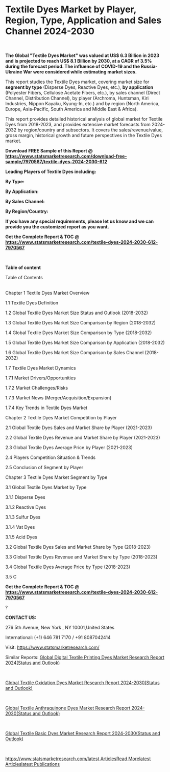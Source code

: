 <h1>Textile Dyes Market by Player, Region, Type, Application and Sales Channel 2024-2030</h1><br/><p><strong>The Global "Textile Dyes Market" was valued at US$ 6.3 Billion in 2023 and is projected to reach US$ 8.1 Billion by 2030, at a <strong>CAGR</strong> of 3.5% during the forecast period. The influence of COVID-19 and the Russia-Ukraine War were considered while estimating market sizes.</strong></p>
 
 
 
 <p>This report studies the Textile Dyes market, covering market size for <strong>segment by type</strong> (Disperse Dyes, Reactive Dyes, etc.), <strong>by application</strong> (Polyester Fibers, Cellulose Acetate Fibers, etc.), by sales channel (Direct Channel, Distribution Channel), by player (Archroma, Huntsman, Kiri Industries, Nippon Kayaku, Kyung-In, etc.) and by region (North America, Europe, Asia-Pacific, South America and Middle East & Africa).</p>
 
 
 
 <p>This report provides detailed historical analysis of global market for Textile Dyes from 2018-2023, and provides extensive market forecasts from 2024-2032 by region/country and subsectors. It covers the sales/revenue/value, gross margin, historical growth and future perspectives in the Textile Dyes market.</p>
 
 
 
 <p><strong>Download FREE Sample of this Report @ <a href="https://www.statsmarketresearch.com/download-free-sample/7970567/textile-dyes-2024-2030-612">https://www.statsmarketresearch.com/download-free-sample/7970567/textile-dyes-2024-2030-612</a></strong></p>
 
 
 
 <p><strong>Leading Players of Textile Dyes including:</strong></p>
 
 
 
 <p><strong>By Type:</strong></p>
 
 
 
 <p><strong><strong>By Application</strong>:</strong></p>
 
 
 
 <p><strong>By Sales Channel:</strong></p>
 
 
 
 <p><strong>By Region/Country:</strong></p>
 
 
 
 <p><strong>If you have any special requirements, please let us know and we can provide you the customized report as you want.</strong></p>
 
 
 
 <div><b>Get the Complete Report & TOC @ <a href="https://www.statsmarketresearch.com/textile-dyes-2024-2030-612-7970567">https://www.statsmarketresearch.com/textile-dyes-2024-2030-612-7970567</a></b></div>
 
 
 
 <p><br />
 
 <b>Table of content</b></p>
 
 
 
 <p>Table of Contents<br />
 
 <br />
 
 Chapter 1 Textile Dyes Market Overview<br />
 
 1.1 Textile Dyes Definition<br />
 
 1.2 Global Textile Dyes Market Size Status and Outlook (2018-2032)<br />
 
 1.3 Global Textile Dyes Market Size Comparison by Region (2018-2032)<br />
 
 1.4 Global Textile Dyes Market Size Comparison by Type (2018-2032)<br />
 
 1.5 Global Textile Dyes Market Size Comparison by Application (2018-2032)<br />
 
 1.6 Global Textile Dyes Market Size Comparison by Sales Channel (2018-2032)<br />
 
 1.7 Textile Dyes Market Dynamics<br />
 
 1.7.1 Market Drivers/Opportunities<br />
 
 1.7.2 Market Challenges/Risks<br />
 
 1.7.3 Market News (Merger/Acquisition/Expansion)<br />
 
 1.7.4 Key Trends in Textile Dyes Market<br />
 
 Chapter 2 Textile Dyes Market Competition by Player<br />
 
 2.1 Global Textile Dyes Sales and Market Share by Player (2021-2023)<br />
 
 2.2 Global Textile Dyes Revenue and Market Share by Player (2021-2023)<br />
 
 2.3 Global Textile Dyes Average Price by Player (2021-2023)<br />
 
 2.4 Players Competition Situation & Trends<br />
 
 2.5 Conclusion of Segment by Player<br />
 
 Chapter 3 Textile Dyes Market Segment by Type<br />
 
 3.1 Global Textile Dyes Market by Type<br />
 
 3.1.1 Disperse Dyes<br />
 
 3.1.2 Reactive Dyes<br />
 
 3.1.3 Sulfur Dyes<br />
 
 3.1.4 Vat Dyes<br />
 
 3.1.5 Acid Dyes<br />
 
 3.2 Global Textile Dyes Sales and Market Share by Type (2018-2023)<br />
 
 3.3 Global Textile Dyes Revenue and Market Share by Type (2018-2023)<br />
 
 3.4 Global Textile Dyes Average Price by Type (2018-2023)<br />
 
 3.5 C</p>
 
 
 
 <div><b>Get the Complete Report & TOC @ <a href="https://www.statsmarketresearch.com/textile-dyes-2024-2030-612-7970567">https://www.statsmarketresearch.com/textile-dyes-2024-2030-612-7970567</a></b></div>
 
 
 
 <p>? </p>
 
 
 
 <p><b>CONTACT US:</b><br />
 
 276 5th Avenue, New York , NY 10001,United States<br />
 
 International: (+1) 646 781 7170 / +91 8087042414<br />
 
 Visit: <a href="https://www.statsmarketresearch.com/">https://www.statsmarketresearch.com/</a><br />
 
 Similar Reports: <a href="https://www.statsmarketresearch.com/textile-dyes-2024-2030-612-7970567">Global Digital Textile Printing Dyes Market Research Report 2024(Status and Outlook)</a><br />
 
 <br />
 
 <a href="https://www.statsmarketresearch.com/textile-dyes-2024-2030-612-7970567">Global Textile Oxidation Dyes Market Research Report 2024-2030(Status and Outlook)</a><br />
 
 <br />
 
 <a href="https://www.statsmarketresearch.com/textile-dyes-2024-2030-612-7970567">Global Textile Anthraquinone Dyes Market Research Report 2024-2030(Status and Outlook)</a><br />
 
 <br />
 
 <a href="https://www.statsmarketresearch.com/textile-dyes-2024-2030-612-7970567">Global Textile Basic Dyes Market Research Report 2024-2030(Status and Outlook)</a><br />
 
 <br />
 
 <a href="https://gyeongbokgung.com">https://www.statsmarketresearch.com/</a><a href="https://hallyeomaritime.com">latest Articles</a><a href="https://jingwansa.com">Read More</a><a href="https://nguoiviet.jp/">latest Articles</a><a href="https://www.intelmarketresearch.com/">latest Publications</a></p>
